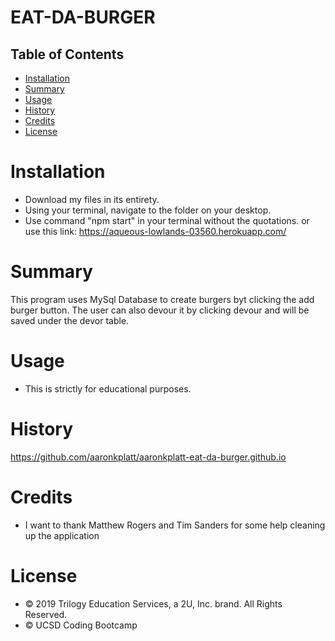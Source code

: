 # EAT-DA-BURGER

## Table of Contents

* [Installation](#installation)
* [Summary](#summary)
* [Usage](#usage)
* [History](#history)
* [Credits](#credits)
* [License](#license)


# Installation

* Download my files in its entirety.
* Using your terminal, navigate to the folder on your desktop.
* Use command "npm start" in your terminal without the quotations.
  or use this link: https://aqueous-lowlands-03560.herokuapp.com/

# Summary

This program uses MySql Database to create burgers byt clicking the add burger button. The user can also devour it by clicking devour and will be saved under the devor table.


# Usage

* This is strictly for educational purposes.

# History

https://github.com/aaronkplatt/aaronkplatt-eat-da-burger.github.io


# Credits

* I want to thank Matthew Rogers and Tim Sanders for some help cleaning up the application


# License
 
* © 2019 Trilogy Education Services, a 2U, Inc. brand. All Rights Reserved.
* © UCSD Coding Bootcamp
